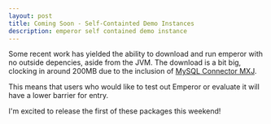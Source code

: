 ```yaml
---
layout: post
title: Coming Soon - Self-Containted Demo Instances
description: emperor self contained demo instance
---
```


Some recent work has yielded the ability to download and run emperor with no
outside depencies, aside from the JVM.  The download is a bit big, clocking
in around 200MB due to the inclusion of [MySQL Connector MXJ](http://dev.mysql.com/doc/connector-mxj/en/index.html).

This means that users who would like to test out Emperor or evaluate it will
have a lower barrier for entry.

I'm excited to release the first of these packages this weekend!